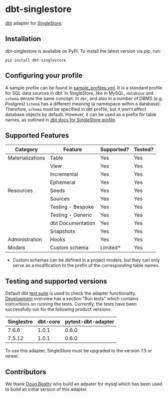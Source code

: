 # dbt-singlestore

[dbt](https://www.getdbt.com/) adapter for [SingleStore](https://www.singlestore.com/).

## Installation

dbt-singlestore is available on PyPI. To install the latest version via pip, run:

```
pip install dbt-singlestore
```

## Configuring your profile

A sample profile can be found in
[sample_profiles.yml](dbt/include/singlestore/sample_profiles.yml). It is a standard profile for SQL data sources in dbt.
In SingleStore, like in MySQL, `database` and `schema` denote the same concept. In `dbt`, and also in a number of DBMS (e.g. Postgres) `schema` has a different meaning (a namespace within a database). Therefore, `schema` must be specified in dbt profile, but it won't affect database objects by default. However, it can be used as a prefix for table names, as outlined in [dbt docs for SingleStore profile](https://docs.getdbt.com/reference/warehouse-profiles/singlestore-profile).

## Supported Features

Category          | Feature           | Supported? | Tested? 
------------------|-------------------|------------|--------
Materializations  | Table             | Yes        | Yes
&nbsp;            | View              | Yes        | Yes
&nbsp;            | Incremental       | Yes        | Yes
&nbsp;            | Ephemeral         | Yes        | Yes
Resources         | Seeds             | Yes        | Yes
&nbsp;            | Sources           | Yes        | Yes
&nbsp;            | Testing - Bespoke | Yes        | Yes
&nbsp;            | Testing - Generic | Yes        | Yes
&nbsp;            | dbt Documentation | Yes        | Yes
&nbsp;            | Snapshots         | Yes        | Yes
Administration    | Hooks             | Yes        | Yes
Models            | Custom schema     | Limited*   | Yes

* Custom schemas can be defined in a project models, but they can only serve as a modification to the prefix of the corresponding table names.  

## Testing and supported versions

Default dbt [test suite](test/singlestore.dbtspec) is used to check the adapter functionality. [Development](Development.md) overview has a section "Run tests" which contains instructions on running the tests. Currently, the tests have been successfully run for the following product versions:

Singlestre | dbt-core | pytest-dbt-adapter
-----------|----------|-------------------
7.6.6      | 1.0.1    | 0.6.0
7.5.12     | 1.0.1    | 0.6.0

To use this adapter, SingleStore must be upgraded to the version 7.5 or newer.

## Contributors

We thank [Doug Beatty](https://github.com/dbeatty10) who build an adpater for mysql which has been used to build an initial version of this adapter.
